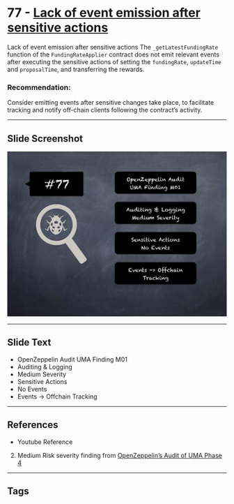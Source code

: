 
# 77 - [Lack of event emission after sensitive actions](./Lack%20of%20event%20emission%20after%20sensitive%20actions.md)

Lack of event emission after sensitive actions The `_getLatestFundingRate` function of the `FundingRateApplier` contract does not emit relevant events after executing the sensitive actions of setting the `fundingRate`, `updateTime` and `proposalTime`, and transferring the rewards.

### Recommendation:
Consider emitting events after sensitive changes take place, to facilitate tracking and notify off-chain clients following the contract’s activity.
___
## Slide Screenshot
![077.png](../../images/7.%20Audit%20Findings%20101/077.png)
___
## Slide Text
- OpenZeppelin Audit UMA Finding M01
- Auditing & Logging
- Medium Severity
- Sensitive Actions
- No Events
- Events -> Offchain Tracking
___
## References
- Youtube Reference
2. Medium Risk severity finding from [OpenZeppelin’s Audit of UMA Phase 4](https://blog.openzeppelin.com/uma-audit-phase-4/)
___
## Tags
